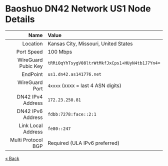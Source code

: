 # Baoshuo DN42 Network US1 Node Details

|                Name | Value
| ------------------: | :---------------------------------------------
|            Location | Kansas City, Missouri, United States
|          Port Speed | 100 Mbps
| WireGuard Pubic Key | `tRRiOqYhTsygV08ltrWtMkfJxCps1+HUyN4tb1J7Yn4=`
|            EndPoint | `us1.dn42.as141776.net`
|      WireGuard Port | `4xxxx` (xxxx = last 4 ASN digits)
|   DN42 IPv4 Address | `172.23.250.81`
|   DN42 IPv6 Address | `fdbb:7278:face::2:1`
|  Link Local Address | `fe80::247`
|  Multi Protocol BGP | Required (ULA IPv6 preferred)

[« Back](/)
